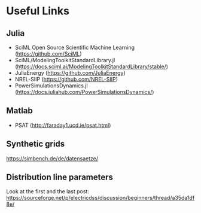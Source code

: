 # Useful Links

## Julia
- SciML Open Source Scientific Machine Learning (https://github.com/SciML)
- SciML/ModelingToolkitStandardLibrary.jl (https://docs.sciml.ai/ModelingToolkitStandardLibrary/stable/)
- JuliaEnergy (https://github.com/JuliaEnergy)
- NREL-SIIP (https://github.com/NREL-SIIP)
- PowerSimulationsDynamics.jl  (https://docs.juliahub.com/PowerSimulationsDynamics/)


## Matlab
- PSAT (http://faraday1.ucd.ie/psat.html)




## Synthetic grids
https://simbench.de/de/datensaetze/


## Distribution line parameters
Look at the first and the last post:
https://sourceforge.net/p/electricdss/discussion/beginners/thread/a35da1df8e/
